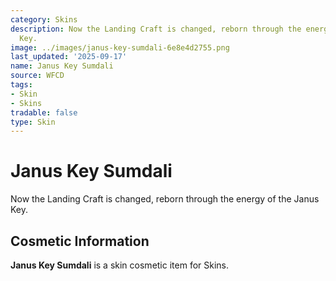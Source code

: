 ```yaml
---
category: Skins
description: Now the Landing Craft is changed, reborn through the energy of the Janus
  Key.
image: ../images/janus-key-sumdali-6e8e4d2755.png
last_updated: '2025-09-17'
name: Janus Key Sumdali
source: WFCD
tags:
- Skin
- Skins
tradable: false
type: Skin
---
```


# Janus Key Sumdali

Now the Landing Craft is changed, reborn through the energy of the Janus Key.

## Cosmetic Information

**Janus Key Sumdali** is a skin cosmetic item for Skins.


